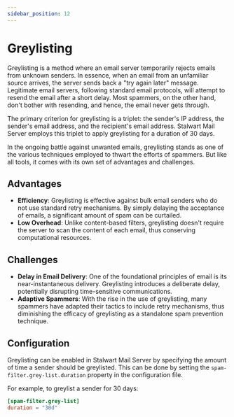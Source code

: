```yaml
---
sidebar_position: 12
---
```


# Greylisting

Greylisting is a method where an email server temporarily rejects emails from unknown senders. In essence, when an email from an unfamiliar source arrives, the server sends back a "try again later" message. Legitimate email servers, following standard email protocols, will attempt to resend the email after a short delay. Most spammers, on the other hand, don't bother with resending, and hence, the email never gets through.

The primary criterion for greylisting is a triplet: the sender's IP address, the sender's email address, and the recipient's email address. Stalwart Mail Server employs this triplet to apply greylisting for a duration of 30 days.

In the ongoing battle against unwanted emails, greylisting stands as one of the various techniques employed to thwart the efforts of spammers. But like all tools, it comes with its own set of advantages and challenges.

## Advantages

- **Efficiency**: Greylisting is effective against bulk email senders who do not use standard retry mechanisms. By simply delaying the acceptance of emails, a significant amount of spam can be curtailed.
- **Low Overhead**: Unlike content-based filters, greylisting doesn't require the server to scan the content of each email, thus conserving computational resources.

## Challenges

- **Delay in Email Delivery**: One of the foundational principles of email is its near-instantaneous delivery. Greylisting introduces a deliberate delay, potentially disrupting time-sensitive communications.
- **Adaptive Spammers**: With the rise in the use of greylisting, many spammers have adapted their tactics to include retry mechanisms, thus diminishing the efficacy of greylisting as a standalone spam prevention technique.

## Configuration

Greylisting can be enabled in Stalwart Mail Server by specifying the amount of time a sender should be greylisted. This can be done by setting the `spam-filter.grey-list.duration` property in the configuration file.

For example, to greylist a sender for 30 days:

```toml
[spam-filter.grey-list]
duration = "30d"
```
